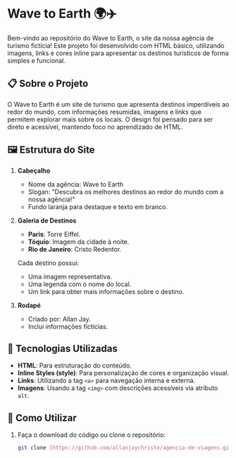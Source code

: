 # Wave to Earth 🌍✈️

Bem-vindo ao repositório do Wave to Earth, o site da nossa agência de turismo fictícia! Este projeto foi desenvolvido com HTML básico, utilizando imagens, links e cores inline para apresentar os destinos turísticos de forma simples e funcional.

## 📋 Sobre o Projeto

O Wave to Earth é um site de turismo que apresenta destinos imperdíveis ao redor do mundo, com informações resumidas, imagens e links que permitem explorar mais sobre os locais. O design foi pensado para ser direto e acessível, mantendo foco no aprendizado de HTML.

## 🖼️ Estrutura do Site

1. **Cabeçalho**
   - Nome da agência: Wave to Earth
   - Slogan: "Descubra os melhores destinos ao redor do mundo com a nossa agência!"
   - Fundo laranja para destaque e texto em branco.

2. **Galeria de Destinos**
   - **Paris**: Torre Eiffel.
   - **Tóquio**: Imagem da cidade à noite.
   - **Rio de Janeiro**: Cristo Redentor.
   
   Cada destino possui:
   - Uma imagem representativa.
   - Uma legenda com o nome do local.
   - Um link para obter mais informações sobre o destino.

3. **Rodapé**
   - Criado por: Allan Jay.
   - Inclui informações fictícias.

## 🚀 Tecnologias Utilizadas

- **HTML**: Para estruturação do conteúdo.
- **Inline Styles (style)**: Para personalização de cores e organização visual.
- **Links**: Utilizando a tag `<a>` para navegação interna e externa.
- **Imagens**: Usando a tag `<img>` com descrições acessíveis via atributo `alt`.

## 📂 Como Utilizar

1. Faça o download do código ou clone o repositório:
   ```bash
   git clone [https://github.com/allanjaychristo/agencia-de-viagens.git]
